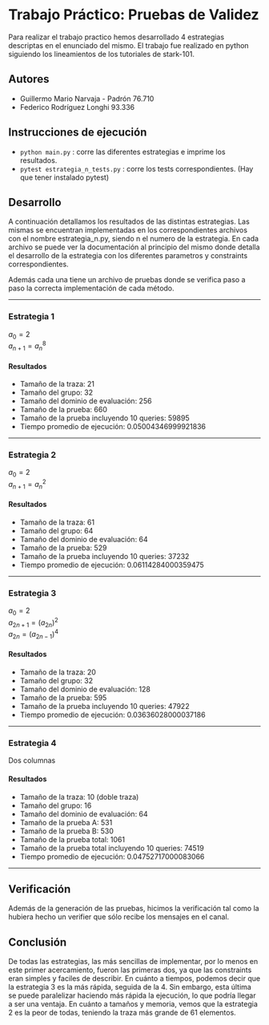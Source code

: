 # Trabajo Práctico: Pruebas de Validez

Para realizar el trabajo practico hemos desarrollado 4 estrategias descriptas en el enunciado del mismo. El trabajo fue realizado en python siguiendo los lineamientos de los tutoriales de stark-101.

## Autores

- Guillermo Mario Narvaja - Padrón 76.710
- Federico Rodríguez Longhi 93.336

## Instrucciones de ejecución
* `python main.py` : corre las diferentes estrategias e imprime los resultados.
* `pytest estrategia_n_tests.py` : corre los tests correspondientes. (Hay que tener instalado pytest)

## Desarrollo
A continuación detallamos los resultados de las distintas estrategias. Las mismas se encuentran implementadas en los correspondientes archivos con el nombre estrategia_n.py, siendo n el numero de la estrategia. En cada archivo se puede ver la documentación al principio del mismo donde detalla el desarrollo de la estrategia con los diferentes parametros y constraints correspondientes.

Además cada una tiene un archivo de pruebas donde se verifica paso a paso la correcta implementación de cada método.

---

### Estrategia 1
$a_0 = 2$\
$a_{n+1} = a_n^8$

#### Resultados
* Tamaño de la traza: 21
* Tamaño del grupo: 32
* Tamaño del dominio de evaluación: 256
* Tamaño de la prueba: 660
* Tamaño de la prueba incluyendo 10 queries: 59895
* Tiempo promedio de ejecución: 0.05004346999921836

---

### Estrategia 2
$a_0 = 2$\
$a_{n+1} = a_n^2$

#### Resultados
* Tamaño de la traza: 61
* Tamaño del grupo: 64
* Tamaño del dominio de evaluación: 64
* Tamaño de la prueba: 529
* Tamaño de la prueba incluyendo 10 queries: 37232
* Tiempo promedio de ejecución: 0.06114284000359475

---

### Estrategia 3
$a_0 = 2$\
$a_{2n+1} = (a_{2n})^2$\
$a_{2n} = (a_{2n-1})^4$

#### Resultados
* Tamaño de la traza: 20
* Tamaño del grupo: 32
* Tamaño del dominio de evaluación: 128
* Tamaño de la prueba: 595
* Tamaño de la prueba incluyendo 10 queries: 47922
* Tiempo promedio de ejecución: 0.03636028000037186

---

### Estrategia 4
Dos columnas

#### Resultados
* Tamaño de la traza: 10 (doble traza)
* Tamaño del grupo: 16
* Tamaño del dominio de evaluación: 64
* Tamaño de la prueba A: 531
* Tamaño de la prueba B: 530
* Tamaño de la prueba total: 1061
* Tamaño de la prueba total incluyendo 10 queries: 74519
* Tiempo promedio de ejecución: 0.04752717000083066

---

## Verificación

Además de la generación de las pruebas, hicimos la verificación tal como la hubiera hecho un verifier que sólo recibe los mensajes en el canal.

## Conclusión
De todas las estrategias, las más sencillas de implementar, por lo menos en este primer acercamiento, fueron las primeras dos, ya que las constraints eran simples y faciles de describir. En cuánto a tiempos, podemos decir que la estrategia 3 es la más rápida, seguida de la 4. Sin embargo, esta última se puede paralelizar haciendo más rápida la ejecución, lo que podría llegar a ser una ventaja. En cuánto a tamaños y memoria, vemos que la estrategia 2 es la peor de todas, teniendo la traza más grande de 61 elementos.
